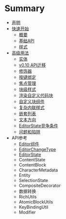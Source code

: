 # Summary

* [声明](README.md)
* [快速开始](kuai-su-kai-shi.md)
  * [概要](kuai-su-kai-shi/gai-yao.md)
  * [基础API](kuai-su-kai-shi/ji-chu-api.md)
  * [样式](kuai-su-kai-shi/yang-shi.md)
* [高级用法](gao-ji-yong-fa.md)
  * [实体](gao-ji-yong-fa/shi-ti.md)
  * [v0.10 API迁移](gao-ji-yong-fa/v010-apiqian-yi.md)
  * [修饰器](gao-ji-yong-fa/decorators.md)
  * [按键绑定](gao-ji-yong-fa/an-jian-bang-ding.md)
  * [焦点管理](gao-ji-yong-fa/jiao-dian-guan-li.md)
  * [块级样式](gao-ji-yong-fa/kuai-ji-yang-shi.md)
  * [渲染自定义代码块](gao-ji-yong-fa/xuan-ran-zi-ding-yi-dai-ma-kuai.md)
  * [自定义块组件](gao-ji-yong-fa/zi-ding-yi-kuai-zu-jian.md)
  * [复杂内联样式](gao-ji-yong-fa/fu-za-nei-lian-yang-shi.md)
  * [嵌套列表](gao-ji-yong-fa/qian-tao-lie-biao.md)
  * [文本方向](gao-ji-yong-fa/wen-ben-fang-xiang.md)
  * [EditorState竞争条件](gao-ji-yong-fa/editorstatejing-zheng-tiao-jian.md)
  * [问题和陷阱](gao-ji-yong-fa/wen-ti-he-xian-jing.md)
* API参考
  * [Editor组件](editorzu-jian.md)
  * [EditorChangeType](editorchangetype.md)
  * [EditorState](editorstate.md)
  * ContentState
  * ContentBlock
  * CharacterMetadata
  * Entity
  * SelectionState
  * CompositeDecorator
  * 数据转换
  * RichUtils
  * AtomicBlockUtils
  * KeyBindingUtil
  * Modifier

